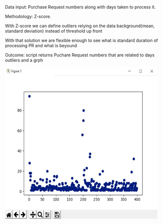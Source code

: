 <p>Data input: Purchase Request numbers along with days taken to process it.</p>
<p>Methodology: Z-score.</p>
<p>With Z-score we can define outliers relying on the data background(mean, standard deviation) instead of threshold up front</p>
<p>With that solution we are flexible enough to see what is standard duration of processing PR and what is beyound</p>
<p>Outcome: script returns Puchare Request numbers that are related to days outliers and a grph</p> 
<img src="images/plot.JPG" width="500" height="500">

